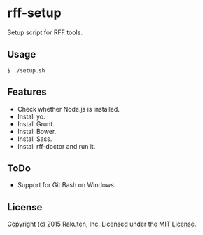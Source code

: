 # rff-setup
Setup script for RFF tools.

## Usage

```shell
$ ./setup.sh
```

## Features

* Check whether Node.js is installed.
* Install yo.
* Install Grunt.
* Install Bower.
* Install Sass.
* Install rff-doctor and run it.

## ToDo

* Support for Git Bash on Windows.

## License
Copyright (c) 2015 Rakuten, Inc. Licensed under the [MIT License](LICENSE).
